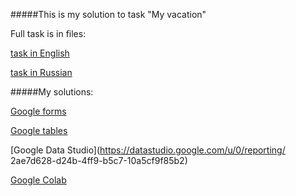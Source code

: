 #####This is my solution to task "My vacation"

Full task is in files:

[task in English](task_en.pdf)

[task in Russian](task_en.pdf)


#####My solutions:

[Google forms](https://docs.google.com/forms/d/e/1FAIpQLSd9lJdUt4nkV0yR6iuYk3yMO8M1RjL0yuq1035M1OneavsnYQ/viewform)

[Google tables](https://docs.google.com/spreadsheets/d/1pAk3O9ZmB0BsmZkRHNyA65KI59GalONeNKBgLcUvSSM/edit#gid=1400716033)

[Google Data Studio](https://datastudio.google.com/u/0/reporting/
2ae7d628-d24b-4ff9-b5c7-10a5cf9f85b2)

[Google Colab](https://colab.research.google.com/drive/18y76urjUFUrR1azR82eUs4kWajW6iuhe?usp=sharing)